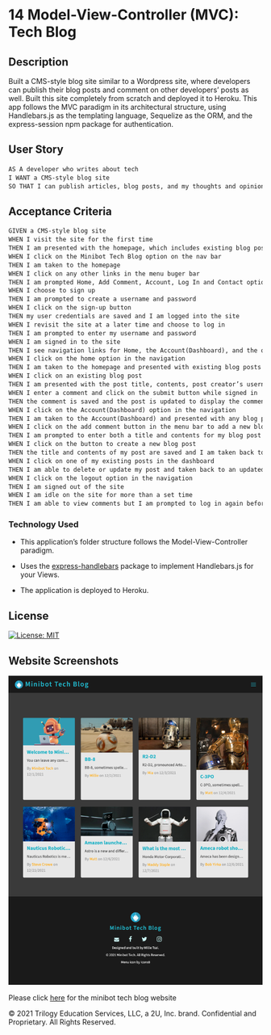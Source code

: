 # 14 Model-View-Controller (MVC): Tech Blog

## Description

Built a CMS-style blog site similar to a Wordpress site, where developers can publish their blog posts and comment on other developers’ posts as well. Built this site completely from scratch and deployed it to Heroku. This app follows the MVC paradigm in its architectural structure, using Handlebars.js as the templating language, Sequelize as the ORM, and the express-session npm package for authentication.

## User Story

```md
AS A developer who writes about tech
I WANT a CMS-style blog site
SO THAT I can publish articles, blog posts, and my thoughts and opinions
```

## Acceptance Criteria

```md
GIVEN a CMS-style blog site
WHEN I visit the site for the first time
THEN I am presented with the homepage, which includes existing blog posts if any have been posted; navigation links for the homepage and the dashboard; and the option to log in
WHEN I click on the Minibot Tech Blog option on the nav bar
THEN I am taken to the homepage
WHEN I click on any other links in the menu buger bar
THEN I am prompted Home, Add Comment, Account, Log In and Contact options
WHEN I choose to sign up
THEN I am prompted to create a username and password
WHEN I click on the sign-up button
THEN my user credentials are saved and I am logged into the site
WHEN I revisit the site at a later time and choose to log in
THEN I am prompted to enter my username and password
WHEN I am signed in to the site
THEN I see navigation links for Home, the Account(Dashboard), and the option to log out
WHEN I click on the home option in the navigation
THEN I am taken to the homepage and presented with existing blog posts that include the post title and the date created
WHEN I click on an existing blog post
THEN I am presented with the post title, contents, post creator’s username, and date created for that post and have the option to leave a comment
WHEN I enter a comment and click on the submit button while signed in
THEN the comment is saved and the post is updated to display the comment, the comment creator’s username, and the date created
WHEN I click on the Account(Dashboard) option in the navigation
THEN I am taken to the Account(Dashboard) and presented with any blog posts I have already created and the option to add a new blog post
WHEN I click on the add comment button in the menu bar to add a new blog post
THEN I am prompted to enter both a title and contents for my blog post
WHEN I click on the button to create a new blog post
THEN the title and contents of my post are saved and I am taken back to an updated dashboard with my new blog post
WHEN I click on one of my existing posts in the dashboard
THEN I am able to delete or update my post and taken back to an updated dashboard
WHEN I click on the logout option in the navigation
THEN I am signed out of the site
WHEN I am idle on the site for more than a set time
THEN I am able to view comments but I am prompted to log in again before I can add, update, or delete comments
```

### Technology Used

- This application’s folder structure follows the Model-View-Controller paradigm.

- Uses the [express-handlebars](https://www.npmjs.com/package/express-handlebars) package to implement Handlebars.js for your Views.

- The application is deployed to Heroku.

## License

[![License: MIT](https://img.shields.io/badge/License-MIT-yellow.svg)](https://opensource.org/licenses/MIT)

## Website Screenshots

![screenshot](./Assets/mini-bot-screenshot.png)

Please click [here](https://minibot-tech.herokuapp.com/) for the minibot tech blog website

© 2021 Trilogy Education Services, LLC, a 2U, Inc. brand. Confidential and Proprietary. All Rights Reserved.
